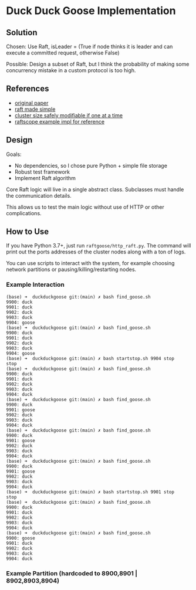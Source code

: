 # Duck Duck Goose Implementation


## Solution

Chosen: Use Raft, isLeader = (True if node thinks it is leader and can execute a committed request, otherwise False)

Possible: Design a subset of Raft, but I think the probability of making some concurrency mistake in a custom protocol is too high.


## References


- [original paper](https://raft.github.io/raft.pdf)
- [raft made simple](https://levelup.gitconnected.com/raft-consensus-protocol-made-simpler-922c38675181)
- [cluster size safely modifiable if one at a time](https://eileen-code4fun.medium.com/raft-cluster-membership-change-protocol-f57cc17d1c03)
- [raftscope example impl for reference](https://github.com/ongardie/raftscope/blob/5b0c10ab51f873721895e7470b49e04c94bf826f/raft.js)


## Design

Goals:
- No dependencies, so I chose pure Python + simple file storage
- Robust test framework
- Implement Raft algorithm

Core Raft logic will live in a single abstract class. Subclasses must handle the communication details.

This allows us to test the main logic without use of HTTP or other complications.

## How to Use

If you have Python 3.7+, just run `raftgoose/http_raft.py`. The command will print out the ports addresses of the cluster nodes along with a ton of logs.

You can use scripts to interact with the system, for example choosing network partitions or pausing/killing/restarting nodes.

### Example Interaction
```
(base) ➜  duckduckgoose git:(main) ✗ bash find_goose.sh
9900: duck
9901: duck
9902: duck
9903: duck
9904: goose
(base) ➜  duckduckgoose git:(main) ✗ bash find_goose.sh
9900: duck
9901: duck
9902: duck
9903: duck
9904: goose
(base) ➜  duckduckgoose git:(main) ✗ bash startstop.sh 9904 stop
stop
(base) ➜  duckduckgoose git:(main) ✗ bash find_goose.sh
9900: duck
9901: duck
9902: duck
9903: duck
9904: duck
(base) ➜  duckduckgoose git:(main) ✗ bash find_goose.sh
9900: duck
9901: goose
9902: duck
9903: duck
9904: duck
(base) ➜  duckduckgoose git:(main) ✗ bash find_goose.sh
9900: duck
9901: goose
9902: duck
9903: duck
9904: duck
(base) ➜  duckduckgoose git:(main) ✗ bash find_goose.sh
9900: duck
9901: goose
9902: duck
9903: duck
9904: duck
(base) ➜  duckduckgoose git:(main) ✗ bash startstop.sh 9901 stop
stop
(base) ➜  duckduckgoose git:(main) ✗ bash find_goose.sh
9900: duck
9901: duck
9902: duck
9903: duck
9904: duck
(base) ➜  duckduckgoose git:(main) ✗ bash find_goose.sh
9900: goose
9901: duck
9902: duck
9903: duck
9904: duck
```

### Example Partition (hardcoded to 8900,8901 | 8902,8903,8904)
